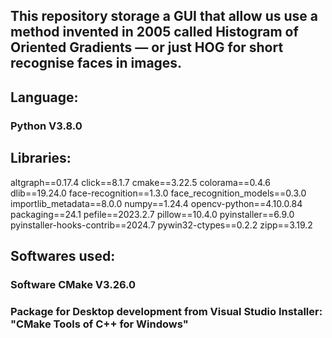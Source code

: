 ## This repository storage a GUI that allow us use a method invented in 2005 called Histogram of Oriented Gradients — or just HOG for short recognise faces in images.

## Language:
### Python V3.8.0

## Libraries: 
altgraph==0.17.4
click==8.1.7
cmake==3.22.5
colorama==0.4.6
dlib==19.24.0
face-recognition==1.3.0
face_recognition_models==0.3.0
importlib_metadata==8.0.0
numpy==1.24.4
opencv-python==4.10.0.84
packaging==24.1
pefile==2023.2.7
pillow==10.4.0
pyinstaller==6.9.0
pyinstaller-hooks-contrib==2024.7
pywin32-ctypes==0.2.2
zipp==3.19.2

## Softwares used:
### Software CMake V3.26.0
### Package for Desktop development from Visual Studio Installer: "CMake Tools of C++ for Windows"
